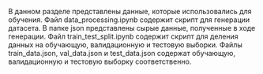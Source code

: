 В данном разделе представлены данные, которые использовались для обучения. 
Файл data_processing.ipynb содержит скрипт для генерации датасета.
В папке json представлены сырые данные, полученные в ходе генерации.
Файл train_test_split.ipynb содержит скрипт для деления данных на обучающую, валидационную и тестовую выборки.
Файлы train_data.json, val_data.json и test_data.json содержат обучающую, валидационную и тестовую выборку соответственно.
